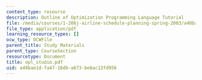 ```yaml
---
content_type: resource
description: Outline of Optimization Programming Language Tutorial
file: /media/courses/1-206j-airline-schedule-planning-spring-2003/a40bae1dfa4716dba673be6ac13fd956_opl_studio.pdf
file_type: application/pdf
learning_resource_types: []
ocw_type: OCWFile
parent_title: Study Materials
parent_type: CourseSection
resourcetype: Document
title: opl_studio.pdf
uid: a40bae1d-fa47-16db-a673-be6ac13fd956
---
```

